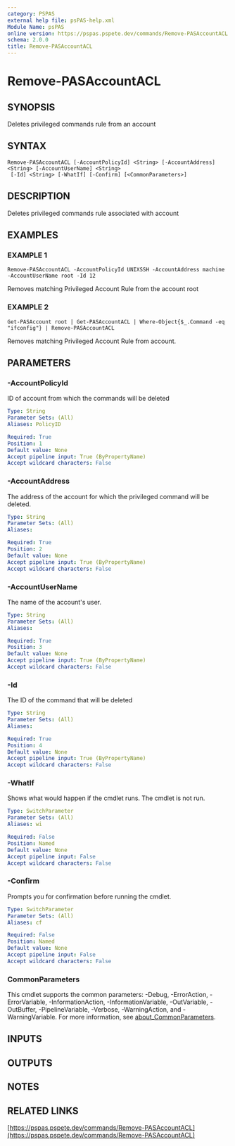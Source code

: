 ```yaml
---
category: PSPAS
external help file: psPAS-help.xml
Module Name: psPAS
online version: https://pspas.pspete.dev/commands/Remove-PASAccountACL
schema: 2.0.0
title: Remove-PASAccountACL
---
```


# Remove-PASAccountACL

## SYNOPSIS
Deletes privileged commands rule from an account

## SYNTAX

```
Remove-PASAccountACL [-AccountPolicyId] <String> [-AccountAddress] <String> [-AccountUserName] <String>
 [-Id] <String> [-WhatIf] [-Confirm] [<CommonParameters>]
```

## DESCRIPTION
Deletes privileged commands rule associated with account

## EXAMPLES

### EXAMPLE 1
```
Remove-PASAccountACL -AccountPolicyId UNIXSSH -AccountAddress machine -AccountUserName root -Id 12
```

Removes matching Privileged Account Rule from the account root

### EXAMPLE 2
```
Get-PASAccount root | Get-PASAccountACL | Where-Object{$_.Command -eq "ifconfig"} | Remove-PASAccountACL
```

Removes matching Privileged Account Rule from account.

## PARAMETERS

### -AccountPolicyId
ID of account from which the commands will be deleted

```yaml
Type: String
Parameter Sets: (All)
Aliases: PolicyID

Required: True
Position: 1
Default value: None
Accept pipeline input: True (ByPropertyName)
Accept wildcard characters: False
```

### -AccountAddress
The address of the account for which the privileged command will be deleted.

```yaml
Type: String
Parameter Sets: (All)
Aliases:

Required: True
Position: 2
Default value: None
Accept pipeline input: True (ByPropertyName)
Accept wildcard characters: False
```

### -AccountUserName
The name of the account's user.

```yaml
Type: String
Parameter Sets: (All)
Aliases:

Required: True
Position: 3
Default value: None
Accept pipeline input: True (ByPropertyName)
Accept wildcard characters: False
```

### -Id
The ID of the command that will be deleted

```yaml
Type: String
Parameter Sets: (All)
Aliases:

Required: True
Position: 4
Default value: None
Accept pipeline input: True (ByPropertyName)
Accept wildcard characters: False
```

### -WhatIf
Shows what would happen if the cmdlet runs.
The cmdlet is not run.

```yaml
Type: SwitchParameter
Parameter Sets: (All)
Aliases: wi

Required: False
Position: Named
Default value: None
Accept pipeline input: False
Accept wildcard characters: False
```

### -Confirm
Prompts you for confirmation before running the cmdlet.

```yaml
Type: SwitchParameter
Parameter Sets: (All)
Aliases: cf

Required: False
Position: Named
Default value: None
Accept pipeline input: False
Accept wildcard characters: False
```

### CommonParameters
This cmdlet supports the common parameters: -Debug, -ErrorAction, -ErrorVariable, -InformationAction, -InformationVariable, -OutVariable, -OutBuffer, -PipelineVariable, -Verbose, -WarningAction, and -WarningVariable. For more information, see [about_CommonParameters](http://go.microsoft.com/fwlink/?LinkID=113216).

## INPUTS

## OUTPUTS

## NOTES

## RELATED LINKS

[https://pspas.pspete.dev/commands/Remove-PASAccountACL](https://pspas.pspete.dev/commands/Remove-PASAccountACL)

